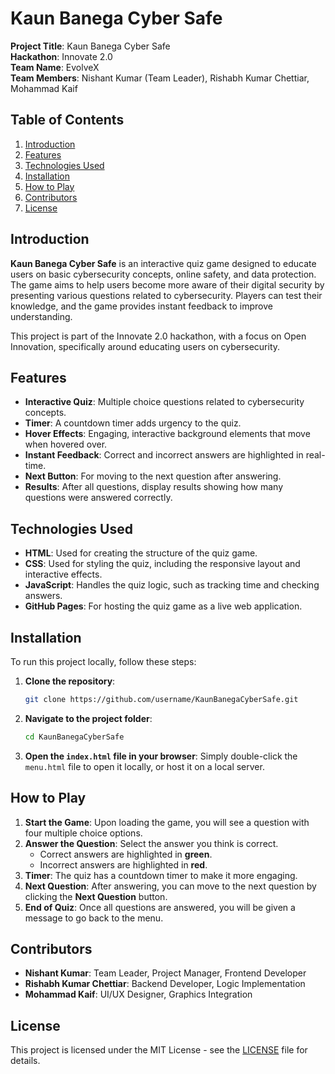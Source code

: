# Kaun Banega Cyber Safe

**Project Title**: Kaun Banega Cyber Safe  
**Hackathon**: Innovate 2.0  
**Team Name**: EvolveX  
**Team Members**: Nishant Kumar (Team Leader), Rishabh Kumar Chettiar, Mohammad Kaif

## Table of Contents
1. [Introduction](#introduction)
2. [Features](#features)
3. [Technologies Used](#technologies-used)
4. [Installation](#installation)
5. [How to Play](#how-to-play)
6. [Contributors](#contributors)
7. [License](#license)

## Introduction
**Kaun Banega Cyber Safe** is an interactive quiz game designed to educate users on basic cybersecurity concepts, online safety, and data protection. The game aims to help users become more aware of their digital security by presenting various questions related to cybersecurity. Players can test their knowledge, and the game provides instant feedback to improve understanding.

This project is part of the Innovate 2.0 hackathon, with a focus on Open Innovation, specifically around educating users on cybersecurity.

## Features
- **Interactive Quiz**: Multiple choice questions related to cybersecurity concepts.
- **Timer**: A countdown timer adds urgency to the quiz.
- **Hover Effects**: Engaging, interactive background elements that move when hovered over.
- **Instant Feedback**: Correct and incorrect answers are highlighted in real-time.
- **Next Button**: For moving to the next question after answering.
- **Results**: After all questions, display results showing how many questions were answered correctly.

## Technologies Used
- **HTML**: Used for creating the structure of the quiz game.
- **CSS**: Used for styling the quiz, including the responsive layout and interactive effects.
- **JavaScript**: Handles the quiz logic, such as tracking time and checking answers.
- **GitHub Pages**: For hosting the quiz game as a live web application.

## Installation

To run this project locally, follow these steps:

1. **Clone the repository**:
   ```bash
   git clone https://github.com/username/KaunBanegaCyberSafe.git
   ```

2. **Navigate to the project folder**:
   ```bash
   cd KaunBanegaCyberSafe
   ```

3. **Open the `index.html` file in your browser**:
   Simply double-click the `menu.html` file to open it locally, or host it on a local server.

## How to Play

1. **Start the Game**: Upon loading the game, you will see a question with four multiple choice options.
2. **Answer the Question**: Select the answer you think is correct.
   - Correct answers are highlighted in **green**.
   - Incorrect answers are highlighted in **red**.
3. **Timer**: The quiz has a countdown timer to make it more engaging.
4. **Next Question**: After answering, you can move to the next question by clicking the **Next Question** button.
5. **End of Quiz**: Once all questions are answered, you will be given a message to go back to the menu.

## Contributors
- **Nishant Kumar**: Team Leader, Project Manager, Frontend Developer
- **Rishabh Kumar Chettiar**: Backend Developer, Logic Implementation
- **Mohammad Kaif**: UI/UX Designer, Graphics Integration

## License
This project is licensed under the MIT License - see the [LICENSE](LICENSE) file for details.
